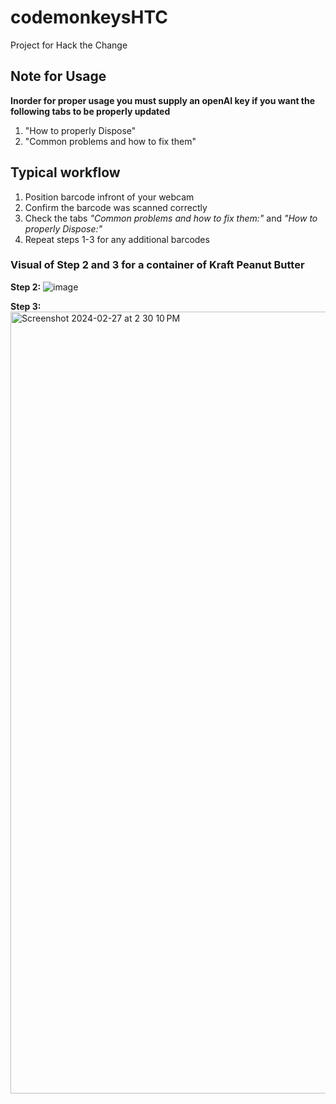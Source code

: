 # codemonkeysHTC
Project for Hack the Change

## Note for Usage
**Inorder for proper usage you must supply an openAI key if you want the following tabs to be properly updated**
1. "How to properly Dispose"
2. "Common problems and how to fix them"


## Typical workflow
1. Position barcode infront of your webcam
2. Confirm the barcode was scanned correctly
3. Check the tabs _"Common problems and how to fix them:"_ and _"How to properly Dispose:"_
4. Repeat steps 1-3 for any additional barcodes

### Visual of Step 2 and 3 for a container of Kraft Peanut Butter
**Step 2:**
![image](https://github.com/AidanThadAnd/CodeMonkeysHackathon/assets/78242226/be3ae2a5-311d-45e4-9853-981051b66f49)


**Step 3:**
<img width="1251" alt="Screenshot 2024-02-27 at 2 30 10 PM" src="https://github.com/AidanThadAnd/CodeMonkeysHackathon/assets/78242226/686f5772-56d7-4d2d-9878-3b78967a4bb1">


